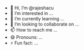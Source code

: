 - 👋 Hi, I’m @rajeshacu
- 👀 I’m interested in ...
- 🌱 I’m currently learning ...
- 💞️ I’m looking to collaborate on ...
- 📫 How to reach me ...
- 😄 Pronouns: ...
- ⚡ Fun fact: ...

<!---
rajeshacu/rajeshacu is a ✨ special ✨ repository because its `README.md` (this file) appears on your GitHub profile.
You can click the Preview link to take a look at your changes.
--->
